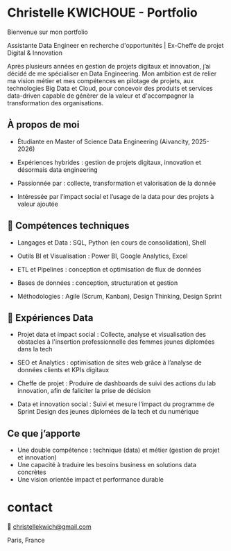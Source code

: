 # Christelle KWICHOUE - Portfolio

Bienvenue sur mon portfolio

Assistante Data Engineer en recherche d'opportunités | Ex-Cheffe de projet Digital & Innovation

Après plusieurs années en gestion de projets digitaux et innovation, j’ai décidé de me spécialiser en Data Engineering.
Mon ambition est de relier ma vision métier et mes compétences en pilotage de projets, aux technologies Big Data et Cloud, pour concevoir des produits et services data-driven capable de génèrer de la valeur et d'accompagner la transformation des organisations.

## À propos de moi

- Étudiante en Master of Science Data Engineering (Aivancity, 2025-2026)

- Expériences hybrides : gestion de projets digitaux, innovation et désormais data engineering

- Passionnée par : collecte, transformation et valorisation de la donnée

- Intéressée par l’impact social et l’usage de la data pour des projets à valeur ajoutée



## 🧰 Compétences techniques

- Langages et Data : SQL, Python (en cours de consolidation), Shell

- Outils BI et Visualisation : Power BI, Google Analytics, Excel 

- ETL et Pipelines : conception et optimisation de flux de données

- Bases de données : conception, structuration et gestion
  
- Méthodologies : Agile (Scrum, Kanban), Design Thinking, Design Sprint



## 📂 Expériences Data  

- Projet data et impact social : Collecte, analyse et visualisation des obstacles à l'insertion professionnelle des femmes jeunes diplomées dans la tech  

- SEO et Analytics : optimisation de sites web grâce à l’analyse de données clients et KPIs digitaux

- Cheffe de projet : Produire de dashboards de suivi des actions du lab innovation, afin de faliciter la prise de décision

- Data et innovation social : Suivi et mesure l'impact du programme de Sprint Design des jeunes diplomées de la tech et du numérique

## Ce que j’apporte

- Une double compétence : technique (data) et métier (gestion de projet et innovation)
- Une capacité à traduire les besoins business en solutions data concrètes
- Une vision orientée impact et performance durable


# contact

📧 christellekwich@gmail.com

   Paris, France


